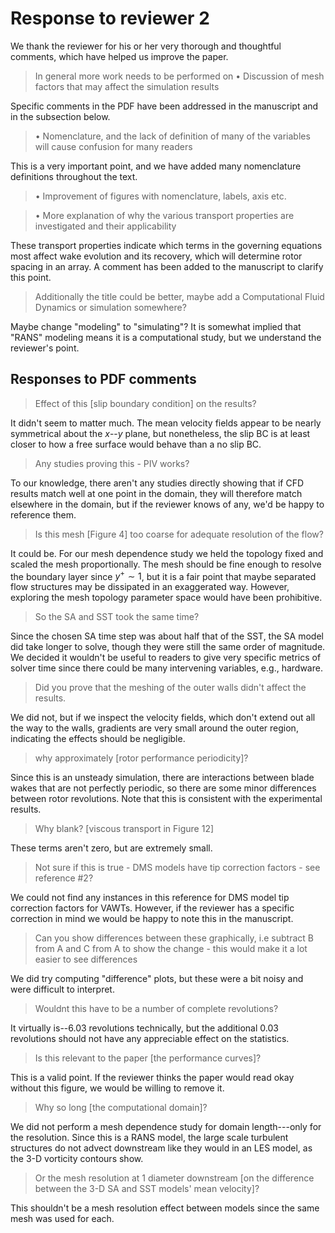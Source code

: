 # Response to reviewer 2

We thank the reviewer for his or her very thorough and thoughtful comments,
which have helped us improve the paper.

>In general more work needs to be performed on
• Discussion of mesh factors that may affect the simulation results

Specific comments in the PDF have been addressed in the manuscript and in the
subsection below.

>• Nomenclature, and the lack of definition of many of the variables will cause confusion for many readers

This is a very important point, and we have added many nomenclature definitions
throughout the text.

>• Improvement of figures with nomenclature, labels, axis etc.


>• More explanation of why the various transport properties are investigated and their applicability

These transport properties indicate which terms in the governing equations most
affect wake evolution and its recovery, which will determine rotor spacing in an
array. A comment has been added to the manuscript to clarify this point.

>Additionally the title could be better, maybe add a Computational Fluid Dynamics or simulation somewhere?

Maybe change "modeling" to "simulating"? It is somewhat implied that "RANS"
modeling means it is a computational study, but we understand the reviewer's
point.


## Responses to PDF comments

>Effect of this [slip boundary condition] on the results?

It didn't seem to matter much. The mean velocity fields appear to be nearly
symmetrical about the $x$--$y$ plane, but nonetheless, the slip BC is at least
closer to how a free surface would behave than a no slip BC.

>Any studies proving this - PIV works?

To our knowledge, there aren't any studies directly showing that if CFD results
match well at one point in the domain, they will therefore match elsewhere in
the domain, but if the reviewer knows of any, we'd be happy to reference them.

>Is this mesh [Figure 4] too coarse for adequate resolution of the flow?

It could be. For our mesh dependence study we held the topology fixed and scaled
the mesh proportionally. The mesh should be fine enough to resolve the boundary
layer since $y^+ \sim 1$, but it is a fair point that maybe separated flow
structures may be dissipated in an exaggerated way. However, exploring the mesh
topology parameter space would have been prohibitive.

>So the SA and SST took the same time?

Since the chosen SA time step was about half that of the SST, the SA model did
take longer to solve, though they were still the same order of magnitude. We
decided it wouldn't be useful to readers to give very specific metrics of solver
time since there could be many intervening variables, e.g., hardware.

>Did you prove that the meshing of the outer walls didn't affect the results.

We did not, but if we inspect the velocity fields, which don't extend out all
the way to the walls, gradients are very small around the outer region,
indicating the effects should be negligible.

>why approximately [rotor performance periodicity]?

Since this is an unsteady simulation, there are interactions between blade wakes
that are not perfectly periodic, so there are some minor differences between
rotor revolutions. Note that this is consistent with the experimental results.

>Why blank? [viscous transport in Figure 12]

These terms aren't zero, but are extremely small.

>Not sure if this is true - DMS models have tip correction factors - see reference #2?

We could not find any instances in this reference for DMS model tip correction
factors for VAWTs. However, if the reviewer has a specific correction in mind we
would be happy to note this in the manuscript.

>Can you show differences between these graphically, i.e subtract B from A and C from A to show the change - this would make it a lot easier to see differences

We did try computing "difference" plots, but these were a bit noisy and were
difficult to interpret.

>Wouldnt this have to be a number of complete revolutions?

It virtually is--6.03 revolutions technically, but the additional 0.03
revolutions should not have any appreciable effect on the statistics.

>Is this relevant to the paper [the performance curves]?

This is a valid point. If the reviewer thinks the paper would read okay without
this figure, we would be willing to remove it.

>Why so long [the computational domain]?

We did not perform a mesh dependence study for domain length---only for the
resolution. Since this is a RANS model, the large scale turbulent structures do
not advect downstream like they would in an LES model, as the 3-D vorticity
contours show.

>Or the mesh resolution at 1 diameter downstream [on the difference between the
3-D SA and SST models' mean velocity]?

This shouldn't be a mesh resolution effect between models since the same mesh
was used for each.
